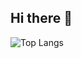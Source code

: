 ## Hi there 👋

 ![Top Langs](https://github-readme-stats.vercel.app/api/top-langs/?username=myusername&hide=javascript,css,scss,html&theme=tokyonight)

<!--
**EwanQuelo/EwanQuelo** is a ✨ _special_ ✨ repository because its `README.md` (this file) appears on your GitHub profile.

Here are some ideas to get you started:

- 🔭 I’m currently working on ...
- 🌱 I’m currently learning ...
- 👯 I’m looking to collaborate on ...
- 🤔 I’m looking for help with ...
- 💬 Ask me about ...
- 📫 How to reach me: ...
- 😄 Pronouns: ...
- ⚡ Fun fact: ...
-->
